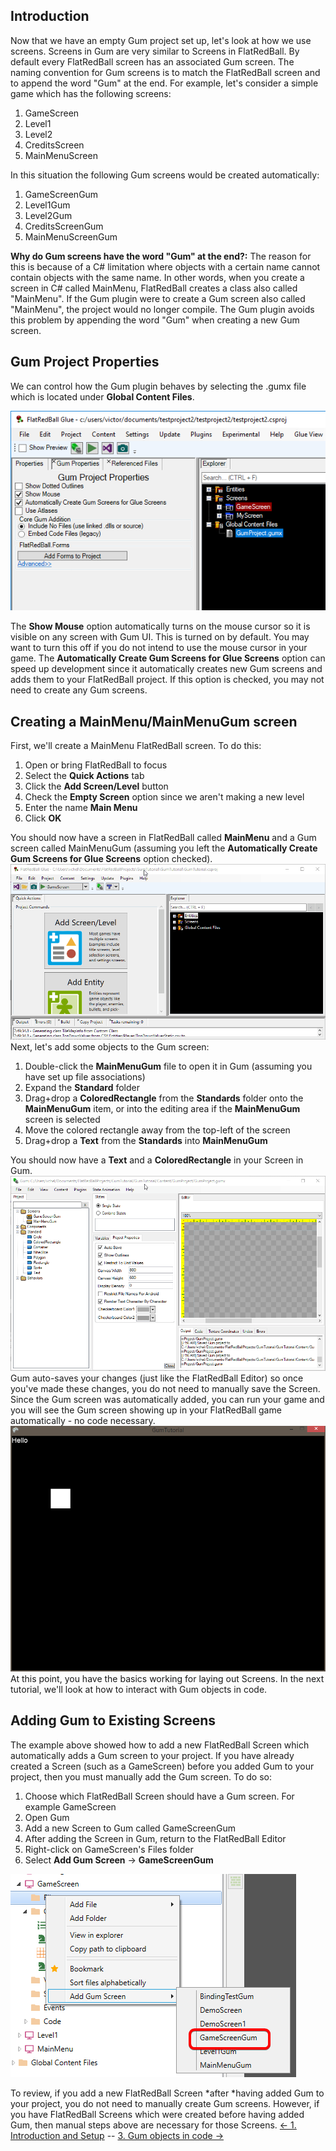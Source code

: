 ## Introduction

Now that we have an empty Gum project set up, let's look at how we use screens. Screens in Gum are very similar to Screens in FlatRedBall. By default every FlatRedBall screen has an associated Gum screen. The naming convention for Gum screens is to match the FlatRedBall screen and to append the word "Gum" at the end. For example, let's consider a simple game which has the following screens:

1.  GameScreen
2.  Level1
3.  Level2
4.  CreditsScreen
5.  MainMenuScreen

In this situation the following Gum screens would be created automatically:

1.  GameScreenGum
2.  Level1Gum
3.  Level2Gum
4.  CreditsScreenGum
5.  MainMenuScreenGum

**Why do Gum screens have the word "Gum" at the end?:** The reason for this is because of a C# limitation where objects with a certain name cannot contain objects with the same name. In other words, when you create a screen in C# called MainMenu, FlatRedBall creates a class also called "MainMenu". If the Gum plugin were to create a Gum screen also called "MainMenu", the project would no longer compile. The Gum plugin avoids this problem by appending the word "Gum" when creating a new Gum screen.

## Gum Project Properties

We can control how the Gum plugin behaves by selecting the .gumx file which is located under **Global Content Files**.

![](/media/2019-03-img_5c78b5c1b4f64.png)

The **Show Mouse** option automatically turns on the mouse cursor so it is visible on any screen with Gum UI. This is turned on by default. You may want to turn this off if you do not intend to use the mouse cursor in your game. The **Automatically Create Gum Screens for Glue Screens** option can speed up development since it automatically creates new Gum screens and adds them to your FlatRedBall project. If this option is checked, you may not need to create any Gum screens.

## Creating a MainMenu/MainMenuGum screen

First, we'll create a MainMenu FlatRedBall screen. To do this:

1.  Open or bring FlatRedBall to focus
2.  Select the **Quick Actions** tab
3.  Click the **Add Screen/Level** button
4.  Check the **Empty Screen** option since we aren't making a new level
5.  Enter the name **Main Menu**
6.  Click **OK**

You should now have a screen in FlatRedBall called **MainMenu** and a Gum screen called MainMenuGum (assuming you left the **Automatically Create Gum Screens for Glue Screens** option checked). [![](/media/2016-01-2021_March_07_074750.gif)](/media/2016-01-2021_March_07_074750.gif) Next, let's add some objects to the Gum screen:

1.  Double-click the **MainMenuGum** file to open it in Gum (assuming you have set up file associations)
2.  Expand the **Standard** folder
3.  Drag+drop a **ColoredRectangle** from the **Standards** folder onto the **MainMenuGum** item, or into the editing area if the **MainMenuGum** screen is selected
4.  Move the colored rectangle away from the top-left of the screen
5.  Drag+drop a **Text** from the **Standards** into **MainMenuGum**

You should now have a **Text** and a **ColoredRectangle** in your Screen in Gum. [![](/media/2016-01-2021_March_07_072857.gif)](/media/2016-01-2021_March_07_072857.gif) Gum auto-saves your changes (just like the FlatRedBall Editor) so once you've made these changes, you do not need to manually save the Screen. Since the Gum screen was automatically added, you can run your game and you will see the Gum screen showing up in your FlatRedBall game automatically - no code necessary. ![GumInFrb1.PNG](/media/migrated_media-GumInFrb1.PNG) At this point, you have the basics working for laying out Screens. In the next tutorial, we'll look at how to interact with Gum objects in code.

## Adding Gum to Existing Screens

The example above showed how to add a new FlatRedBall Screen which automatically adds a Gum screen to your project. If you have already created a Screen (such as a GameScreen) before you added Gum to your project, then you must manually add the Gum screen. To do so:

1.  Choose which FlatRedBall Screen should have a Gum screen. For example GameScreen
2.  Open Gum
3.  Add a new Screen to Gum called GameScreenGum
4.  After adding the Screen in Gum, return to the FlatRedBall Editor
5.  Right-click on GameScreen's Files folder
6.  Select **Add Gum Screen** -\> **GameScreenGum**

![](/media/2023-05-img_646f4adbedd07.png)

To review, if you add a new FlatRedBall Screen *after *having added Gum to your project, you do not need to manually create Gum screens. However, if you have FlatRedBall Screens which were created before having added Gum, then manual steps above are necessary for those Screens. [\<- 1. Introduction and Setup](/documentation/tools/gum/tutorials/tutorials-gum-introduction-and-setup.md) -- [3. Gum objects in code -\>](/documentation/tools/gum/tutorials/tutorials-gum-gum-objects-in-code.md)
